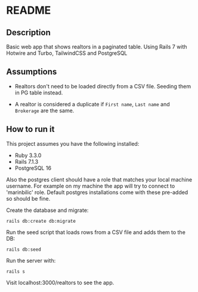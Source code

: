# README

## Description
Basic web app that shows realtors in a paginated table.
Using Rails 7 with Hotwire and Turbo, TailwindCSS and PostgreSQL

## Assumptions
* Realtors don't need to be loaded directly from a CSV file. Seeding them in PG table instead.

* A realtor is considered a duplicate if `First name`, `Last name` and `Brokerage` are the same.

## How to run it

This project assumes you have the following installed:

* Ruby 3.3.0
* Rails 7.1.3
* PostgreSQL 16

Also the postgres client should have a role that matches your local machine username. For example on my machine the app will try to connect to 'marinbilic' role. Default postgres installations come with these pre-added so should be fine.

Create the database and migrate:
```
rails db:create db:migrate
```

Run the seed script that loads rows from a CSV file and adds them to the DB:
```
rails db:seed
```

Run the server with:
```
rails s
```

Visit localhost:3000/realtors to see the app.
